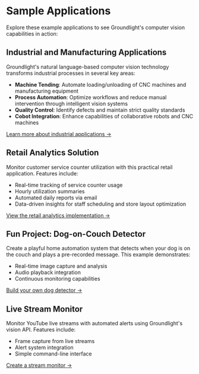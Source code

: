 # Sample Applications

Explore these example applications to see Groundlight's computer vision capabilities in action:

## Industrial and Manufacturing Applications

Groundlight's natural language-based computer vision technology transforms industrial processes in several key areas:

- **Machine Tending**: Automate loading/unloading of CNC machines and manufacturing equipment
- **Process Automation**: Optimize workflows and reduce manual intervention through intelligent vision systems
- **Quality Control**: Identify defects and maintain strict quality standards
- **Cobot Integration**: Enhance capabilities of collaborative robots and CNC machines

[Learn more about industrial applications →](/docs/sample-applications/industrial)

## Retail Analytics Solution

Monitor customer service counter utilization with this practical retail application. Features include:

- Real-time tracking of service counter usage
- Hourly utilization summaries
- Automated daily reports via email
- Data-driven insights for staff scheduling and store layout optimization

[View the retail analytics implementation →](/docs/sample-applications/retail-analytics)

## Fun Project: Dog-on-Couch Detector

Create a playful home automation system that detects when your dog is on the couch and plays a pre-recorded message. This example demonstrates:

- Real-time image capture and analysis
- Audio playback integration
- Continuous monitoring capabilities

[Build your own dog detector →](/docs/sample-applications/dog-on-couch)

## Live Stream Monitor

Monitor YouTube live streams with automated alerts using Groundlight's vision API. Features include:

- Frame capture from live streams
- Alert system integration
- Simple command-line interface

[Create a stream monitor →](/docs/sample-applications/streaming-ffmpeg)
